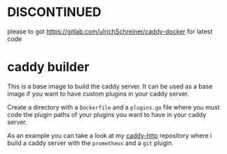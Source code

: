 # DISCONTINUED

please to got https://gitlab.com/ulrichSchreiner/caddy-docker for latest code


# caddy builder

This is a base image to build the caddy server. It can be used as a base image if you want to have custom plugins in your caddy server.

Create a directory with a `Dockerfile` and a `plugins.go` file where you must code the plugin paths of your plugins you want to have in your caddy server. 

As an example you can take a look at my [caddy-http](https://github.com/ulrichSchreiner/caddy-http) repository where i build a caddy server with the `prometheus` and a `git` plugin.
